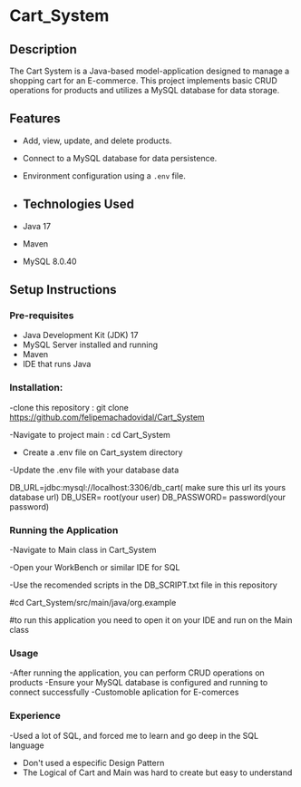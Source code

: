 # Cart_System

## Description
The Cart System is a Java-based model-application designed to manage a shopping cart for an E-commerce. This project implements basic CRUD operations for products and utilizes a MySQL database for data storage.

## Features
- Add, view, update, and delete products.
- Connect to a MySQL database for data persistence.
- Environment configuration using a `.env` file.

- ## Technologies Used
- Java 17
- Maven
- MySQL 8.0.40

 ## Setup Instructions

 ### Pre-requisites
- Java Development Kit (JDK) 17
- MySQL Server installed and running
- Maven
- IDE that runs Java

  
### Installation:
-clone this repository
 : git clone https://github.com/felipemachadovidal/Cart_System

 -Navigate to project main
 :   cd Cart_System

- Create a .env file on Cart_system directory

-Update the .env file with your database data


DB_URL=jdbc:mysql://localhost:3306/db_cart( make sure this url its yours database url)
DB_USER= root(your user)
DB_PASSWORD= password(your password)

### Running the Application
-Navigate to Main class in Cart_System

-Open your WorkBench or similar IDE for SQL

-Use the recomended scripts in the DB_SCRIPT.txt file in this repository

#cd Cart_System/src/main/java/org.example

#to run this application you need to open it on your IDE and run on the Main class

### Usage

-After running the application, you can perform CRUD operations on products
-Ensure your MySQL database is configured and running to connect successfully
-Customoble aplication for E-comerces 

### Experience
-Used a lot of SQL, and forced me to learn and go deep in the SQL language
- Don't used a especific Design Pattern
- The Logical of Cart and Main was hard to create but easy to understand 



